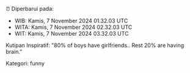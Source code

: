 ⏰ Diperbarui pada:
- WIB: Kamis, 7 November 2024 01.32.03 UTC
- WITA: Kamis, 7 November 2024 02.32.03 UTC
- WIT: Kamis, 7 November 2024 03.32.03 UTC

Kutipan Inspiratif:
"80% of boys have girlfriends.. Rest 20% are having brain."


Kategori: funny

